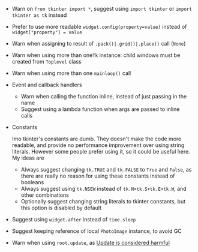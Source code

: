 - Warn on `from tkinter import *`, suggest using `import tkinter` or `import tkinter as tk` instead
- Prefer to use more readable `widget.config(property=value)` instead of `widget["property"] = value`
- Warn when assigning to result of `.pack()|.grid()|.place()` call (`None`)
- Warn when using more than one`Tk` instance: child windows must be created from `Toplevel` class
- Warn when using more than one `mainloop()` call
- Event and callback handlers

  - Warn when calling the function inline, instead of just passing in the name
  - Suggest using a lambda function when args are passed to inline calls
- Constants

  Imo tkinter's constants are dumb. They doesn't make the code more readable, and provide no performance improvement over using string literals. However some people prefer using it, so it could be useful here.
  My ideas are
  - Always suggest changing `tk.TRUE` and `tk.FALSE` to `True` and `False`, as there are really no reason for using these constants instead of booleans
  - Always suggest using `tk.NSEW` instead of `tk.N+tk.S+tk.E+tk.W`, and other combinations
  - Optionally suggest changing string literals to tkinter constants, but this option is disabled by default 

- Suggest using `widget.after` instead of `time.sleep`
- Suggest keeping reference of local `PhotoImage` instance, to avoid GC
- Warn when using `root.update`, as [Update is considered harmful](https://wiki.tcl-lang.org/page/Update+considered+harmful)
